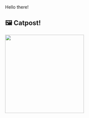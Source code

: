 Hello there!



## 🖼️ Catpost!

<sub>
    <img src="https://cdn2.thecatapi.com/images/5ge.jpg" height="256">
</sub>

